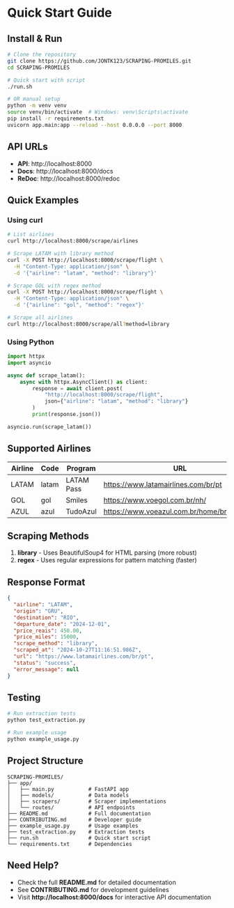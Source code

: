 # Quick Start Guide

## Install & Run

```bash
# Clone the repository
git clone https://github.com/JONTK123/SCRAPING-PROMILES.git
cd SCRAPING-PROMILES

# Quick start with script
./run.sh

# OR manual setup
python -m venv venv
source venv/bin/activate  # Windows: venv\Scripts\activate
pip install -r requirements.txt
uvicorn app.main:app --reload --host 0.0.0.0 --port 8000
```

## API URLs

- **API**: http://localhost:8000
- **Docs**: http://localhost:8000/docs
- **ReDoc**: http://localhost:8000/redoc

## Quick Examples

### Using curl

```bash
# List airlines
curl http://localhost:8000/scrape/airlines

# Scrape LATAM with library method
curl -X POST http://localhost:8000/scrape/flight \
  -H "Content-Type: application/json" \
  -d '{"airline": "latam", "method": "library"}'

# Scrape GOL with regex method
curl -X POST http://localhost:8000/scrape/flight \
  -H "Content-Type: application/json" \
  -d '{"airline": "gol", "method": "regex"}'

# Scrape all airlines
curl http://localhost:8000/scrape/all?method=library
```

### Using Python

```python
import httpx
import asyncio

async def scrape_latam():
    async with httpx.AsyncClient() as client:
        response = await client.post(
            "http://localhost:8000/scrape/flight",
            json={"airline": "latam", "method": "library"}
        )
        print(response.json())

asyncio.run(scrape_latam())
```

## Supported Airlines

| Airline | Code  | Program    | URL                                        |
|---------|-------|------------|--------------------------------------------|
| LATAM   | latam | LATAM Pass | https://www.latamairlines.com/br/pt        |
| GOL     | gol   | Smiles     | https://www.voegol.com.br/nh/              |
| AZUL    | azul  | TudoAzul   | https://www.voeazul.com.br/home/br/pt/home |

## Scraping Methods

1. **library** - Uses BeautifulSoup4 for HTML parsing (more robust)
2. **regex** - Uses regular expressions for pattern matching (faster)

## Response Format

```json
{
  "airline": "LATAM",
  "origin": "GRU",
  "destination": "RIO",
  "departure_date": "2024-12-01",
  "price_reais": 450.00,
  "price_miles": 15000,
  "scrape_method": "library",
  "scraped_at": "2024-10-27T11:16:51.986Z",
  "url": "https://www.latamairlines.com/br/pt",
  "status": "success",
  "error_message": null
}
```

## Testing

```bash
# Run extraction tests
python test_extraction.py

# Run example usage
python example_usage.py
```

## Project Structure

```
SCRAPING-PROMILES/
├── app/
│   ├── main.py           # FastAPI app
│   ├── models/           # Data models
│   ├── scrapers/         # Scraper implementations
│   └── routes/           # API endpoints
├── README.md             # Full documentation
├── CONTRIBUTING.md       # Developer guide
├── example_usage.py      # Usage examples
├── test_extraction.py    # Extraction tests
├── run.sh                # Quick start script
└── requirements.txt      # Dependencies
```

## Need Help?

- Check the full **README.md** for detailed documentation
- See **CONTRIBUTING.md** for development guidelines
- Visit **http://localhost:8000/docs** for interactive API documentation
